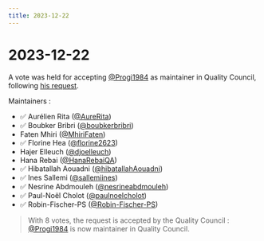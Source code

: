 ```yaml
---
title: 2023-12-22
---
```


# 2023-12-22

A vote was held for accepting [@Progi1984](https://github.com/Progi1984) as maintainer in Quality Council, following [his request](https://github.com/PrestaShop/open-source/issues/241).

Maintainers : 

  - ✅ Aurélien Rita ([@AureRita](https://github.com/AureRita))
  - ✅ Boubker Bribri ([@boubkerbribri](https://github.com/boubkerbribri))
  - Faten Mhiri ([@MhiriFaten](https://github.com/MhiriFaten))
  - ✅ Florine Hea ([@florine2623](https://github.com/florine2623))
  - Hajer Elleuch ([@djoelleuch](https://github.com/djoelleuch))
  - Hana Rebai ([@HanaRebaiQA](https://github.com/HanaRebaiQA))
  - ✅ Hibatallah Aouadni ([@hibatallahAouadni](https://github.com/hibatallahAouadni))
  - ✅ Ines Sallemi ([@sallemiines](https://github.com/sallemiines))
  - ✅ Nesrine Abdmouleh ([@nesrineabdmouleh](https://github.com/nesrineabdmouleh))
  - ✅ Paul-Noël Cholot ([@paulnoelcholot](https://github.com/paulnoelcholot))
  - ✅ Robin-Fischer-PS ([@Robin-Fischer-PS](https://github.com/Robin-Fischer-PS))

> With 8 votes, the request is accepted by the Quality Council : [@Progi1984](https://github.com/Progi1984) is now maintainer in Quality Council.